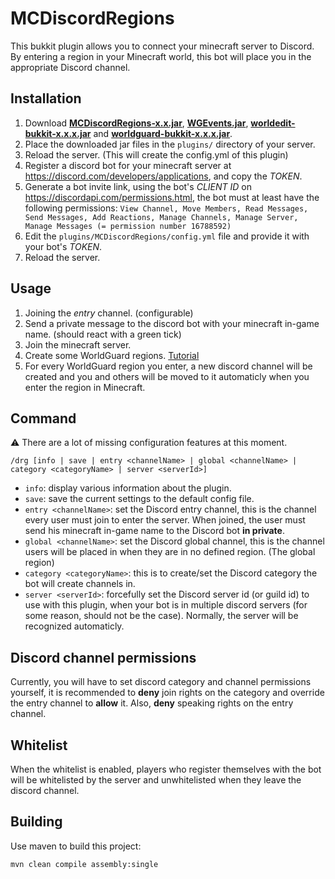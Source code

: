 # MCDiscordRegions

This bukkit plugin allows you to connect your minecraft server to Discord. By entering a region in your Minecraft world, this bot will place you in the appropriate Discord channel.

## Installation

1. Download [**MCDiscordRegions-x.x.jar**](https://github.com/CodeStix/MCDiscordRegions/releases/latest), [**WGEvents.jar**](https://www.spigotmc.org/resources/worldguard-events.65176/), [**worldedit-bukkit-x.x.x.jar**](https://dev.bukkit.org/projects/worldedit) and [**worldguard-bukkit-x.x.x.jar**](https://dev.bukkit.org/projects/worldguard).
2. Place the downloaded jar files in the `plugins/` directory of your server.
3. Reload the server. (This will create the config.yml of this plugin)
4. Register a discord bot for your minecraft server at https://discord.com/developers/applications, and copy the _TOKEN_.
5. Generate a bot invite link, using the bot's _CLIENT ID_ on https://discordapi.com/permissions.html, the bot must at least have the following permissions: `View Channel, Move Members, Read Messages, Send Messages, Add Reactions, Manage Channels, Manage Server, Manage Messages (= permission number 16788592)`
6. Edit the `plugins/MCDiscordRegions/config.yml` file and provide it with your bot's _TOKEN_.
7. Reload the server.

## Usage

1. Joining the _entry_ channel. (configurable)
2. Send a private message to the discord bot with your minecraft in-game name. (should react with a green tick)
3. Join the minecraft server.
4. Create some WorldGuard regions. [Tutorial](https://worldguard.enginehub.org/en/latest/regions/quick-start/)
5. For every WorldGuard region you enter, a new discord channel will be created and you and others will be moved to it automaticly when you enter the region in Minecraft.

## Command

⚠️ There are a lot of missing configuration features at this moment.

`/drg [info | save | entry <channelName> | global <channelName> | category <categoryName> | server <serverId>]`

-   `info`: display various information about the plugin.
-   `save`: save the current settings to the default config file.
-   `entry <channelName>`: set the Discord entry channel, this is the channel every user must join to enter the server. When joined, the user must send his minecraft in-game name to the Discord bot **in private**.
-   `global <channelName>`: set the Discord global channel, this is the channel users will be placed in when they are in no defined region. (The global region)
-   `category <categoryName>`: this is to create/set the Discord category the bot will create channels in.
-   `server <serverId>`: forcefully set the Discord server id (or guild id) to use with this plugin, when your bot is in multiple discord servers (for some reason, should not be the case). Normally, the server will be recognized automaticly.

## Discord channel permissions

Currently, you will have to set discord category and channel permissions yourself, it is recommended to **deny** join rights on the category and override the entry channel to **allow** it. Also, **deny** speaking rights on the entry channel.

## Whitelist

When the whitelist is enabled, players who register themselves with the bot will be whitelisted by the server and unwhitelisted when they leave the discord channel.

## Building

Use maven to build this project:

```
mvn clean compile assembly:single
```
